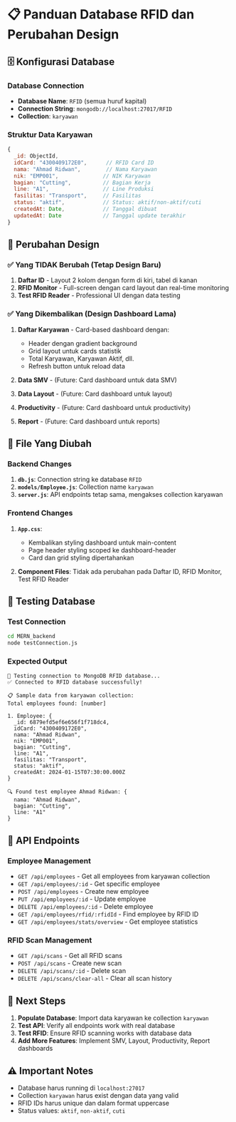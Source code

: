 # 📋 Panduan Database RFID dan Perubahan Design

## 🗄️ Konfigurasi Database

### Database Connection
- **Database Name**: `RFID` (semua huruf kapital)
- **Connection String**: `mongodb://localhost:27017/RFID`
- **Collection**: `karyawan`

### Struktur Data Karyawan
```javascript
{
  _id: ObjectId,
  idCard: "4300409172E0",      // RFID Card ID
  nama: "Ahmad Ridwan",        // Nama Karyawan
  nik: "EMP001",              // NIK Karyawan
  bagian: "Cutting",          // Bagian Kerja
  line: "A1",                 // Line Produksi
  fasilitas: "Transport",     // Fasilitas
  status: "aktif",            // Status: aktif/non-aktif/cuti
  createdAt: Date,            // Tanggal dibuat
  updatedAt: Date             // Tanggal update terakhir
}
```

## 🎨 Perubahan Design

### ✅ Yang TIDAK Berubah (Tetap Design Baru)
1. **Daftar ID** - Layout 2 kolom dengan form di kiri, tabel di kanan
2. **RFID Monitor** - Full-screen dengan card layout dan real-time monitoring
3. **Test RFID Reader** - Professional UI dengan data testing

### ✅ Yang Dikembalikan (Design Dashboard Lama)
1. **Daftar Karyawan** - Card-based dashboard dengan:
   - Header dengan gradient background
   - Grid layout untuk cards statistik
   - Total Karyawan, Karyawan Aktif, dll.
   - Refresh button untuk reload data

2. **Data SMV** - (Future: Card dashboard untuk data SMV)
3. **Data Layout** - (Future: Card dashboard untuk layout)
4. **Productivity** - (Future: Card dashboard untuk productivity)
5. **Report** - (Future: Card dashboard untuk reports)

## 🔧 File Yang Diubah

### Backend Changes
1. **`db.js`**: Connection string ke database `RFID`
2. **`models/Employee.js`**: Collection name `karyawan`
3. **`server.js`**: API endpoints tetap sama, mengakses collection karyawan

### Frontend Changes
1. **`App.css`**: 
   - Kembalikan styling dashboard untuk main-content
   - Page header styling scoped ke dashboard-header
   - Card dan grid styling dipertahankan

2. **Component Files**: Tidak ada perubahan pada Daftar ID, RFID Monitor, Test RFID Reader

## 🧪 Testing Database

### Test Connection
```bash
cd MERN_backend
node testConnection.js
```

### Expected Output
```
🔄 Testing connection to MongoDB RFID database...
✅ Connected to RFID database successfully!

📋 Sample data from karyawan collection:
Total employees found: [number]

1. Employee: {
  _id: 6879efd5ef6e656f1f718dc4,
  idCard: "4300409172E0",
  nama: "Ahmad Ridwan",
  nik: "EMP001",
  bagian: "Cutting",
  line: "A1",
  fasilitas: "Transport",
  status: "aktif",
  createdAt: 2024-01-15T07:30:00.000Z
}

🔍 Found test employee Ahmad Ridwan: {
  nama: "Ahmad Ridwan",
  bagian: "Cutting", 
  line: "A1"
}
```

## 🚀 API Endpoints

### Employee Management
- `GET /api/employees` - Get all employees from karyawan collection
- `GET /api/employees/:id` - Get specific employee
- `POST /api/employees` - Create new employee
- `PUT /api/employees/:id` - Update employee
- `DELETE /api/employees/:id` - Delete employee
- `GET /api/employees/rfid/:rfidId` - Find employee by RFID ID
- `GET /api/employees/stats/overview` - Get employee statistics

### RFID Scan Management  
- `GET /api/scans` - Get all RFID scans
- `POST /api/scans` - Create new scan
- `DELETE /api/scans/:id` - Delete scan
- `DELETE /api/scans/clear-all` - Clear all scan history

## 🎯 Next Steps

1. **Populate Database**: Import data karyawan ke collection `karyawan`
2. **Test API**: Verify all endpoints work with real database
3. **Test RFID**: Ensure RFID scanning works with database data
4. **Add More Features**: Implement SMV, Layout, Productivity, Report dashboards

## ⚠️ Important Notes

- Database harus running di `localhost:27017`
- Collection `karyawan` harus exist dengan data yang valid
- RFID IDs harus unique dan dalam format uppercase
- Status values: `aktif`, `non-aktif`, `cuti` 